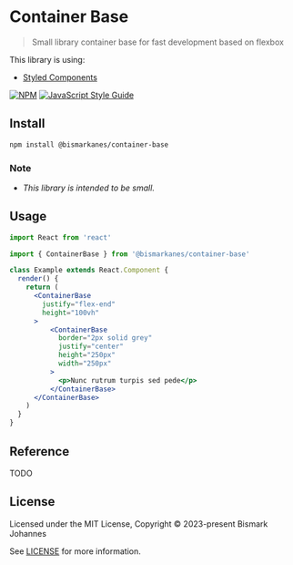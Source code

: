 # Container Base

> Small library container base for fast development based on flexbox

This library is using:
  * [Styled Components](https://styled-components.com/)

[![NPM](https://img.shields.io/npm/v/@bismarkanes/container-base.svg)](https://www.npmjs.com/package/@bismarkanes/container-base) [![JavaScript Style Guide](https://img.shields.io/badge/code_style-standard-brightgreen.svg)](https://standardjs.com)

## Install

```bash
npm install @bismarkanes/container-base
```

### Note
* *This library is intended to be small.*
	

## Usage

```jsx
import React from 'react'

import { ContainerBase } from '@bismarkanes/container-base'

class Example extends React.Component {
  render() {
    return (
      <ContainerBase 
        justify="flex-end"
        height="100vh"
	  >
          <ContainerBase
            border="2px solid grey"
            justify="center"
            height="250px"
            width="250px"
          >
            <p>Nunc rutrum turpis sed pede</p>
          </ContainerBase>
      </ContainerBase>
    )
  }
}
```

## Reference
TODO

## License

Licensed under the MIT License, Copyright © 2023-present Bismark Johannes

See [LICENSE](./LICENSE) for more information.
